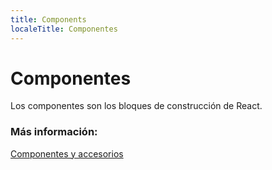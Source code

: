 ```yaml
---
title: Components
localeTitle: Componentes
---
```

# Componentes

Los componentes son los bloques de construcción de React.

### Más información:

[Componentes y accesorios](https://reactjs.org/docs/components-and-props.html)